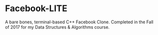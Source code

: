 # Facebook-LITE
A bare bones, terminal-based C++ Facebook Clone. Completed in the Fall of 2017 for my Data Structures & Algorithms course.
